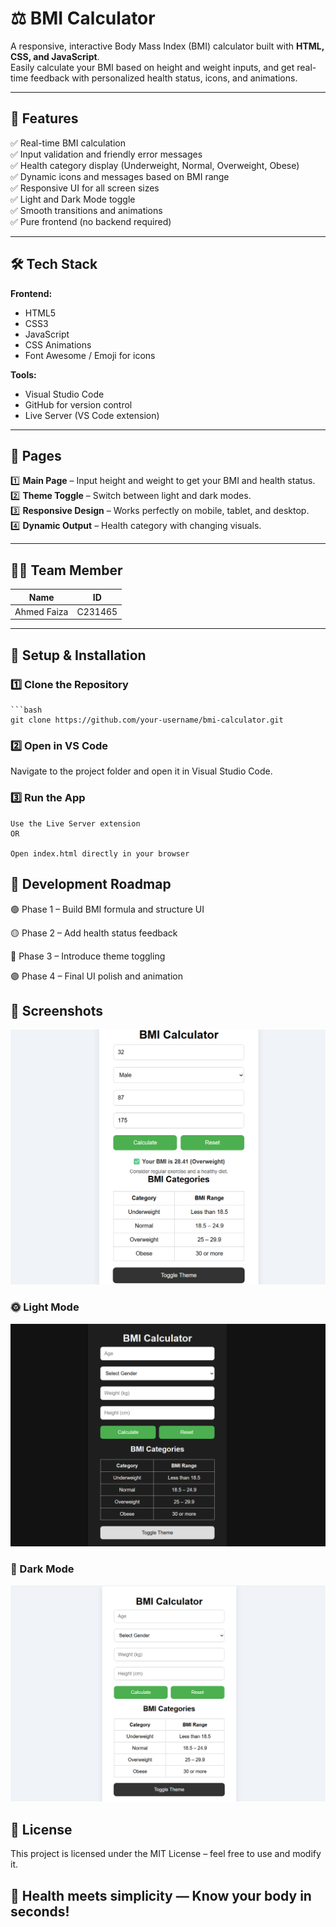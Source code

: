# ⚖️ BMI Calculator

A responsive, interactive Body Mass Index (BMI) calculator built with **HTML, CSS, and JavaScript**.  
Easily calculate your BMI based on height and weight inputs, and get real-time feedback with personalized health status, icons, and animations.

---

## 🌟 Features

✅ Real-time BMI calculation  
✅ Input validation and friendly error messages  
✅ Health category display (Underweight, Normal, Overweight, Obese)  
✅ Dynamic icons and messages based on BMI range  
✅ Responsive UI for all screen sizes  
✅ Light and Dark Mode toggle  
✅ Smooth transitions and animations  
✅ Pure frontend (no backend required)

---

## 🛠 Tech Stack

**Frontend:**  
- HTML5  
- CSS3  
- JavaScript  
- CSS Animations  
- Font Awesome / Emoji for icons

**Tools:**  
- Visual Studio Code  
- GitHub for version control  
- Live Server (VS Code extension)

---

## 📜 Pages

1️⃣ **Main Page** – Input height and weight to get your BMI and health status.  
2️⃣ **Theme Toggle** – Switch between light and dark modes.  
3️⃣ **Responsive Design** – Works perfectly on mobile, tablet, and desktop.  
4️⃣ **Dynamic Output** – Health category with changing visuals.

---

## 👨‍💻 Team Member

| Name        | ID       |
|-------------|----------|
| Ahmed Faiza | C231465  |

---

## 📌 Setup & Installation

### 1️⃣ Clone the Repository
    ```bash
    git clone https://github.com/your-username/bmi-calculator.git
### 2️⃣ Open in VS Code

Navigate to the project folder and open it in Visual Studio Code.

### 3️⃣ Run the App

    Use the Live Server extension
    OR

    Open index.html directly in your browser
## 📅 Development Roadmap

🟢 Phase 1 – Build BMI formula and structure UI

🟡 Phase 2 – Add health status feedback

🔵 Phase 3 – Introduce theme toggling

🟣 Phase 4 – Final UI polish and animation

## 📸 Screenshots
![Screenshot](Screenshot.png)

### 🌞 Light Mode
![Dark Screenshot](Dark_Mode.png)

### 🌙 Dark Mode
![Light Screenshot](Light_Mode.png)

## 📄 License

This project is licensed under the MIT License – feel free to use and modify it.

## 🎯 Health meets simplicity — Know your body in seconds!
